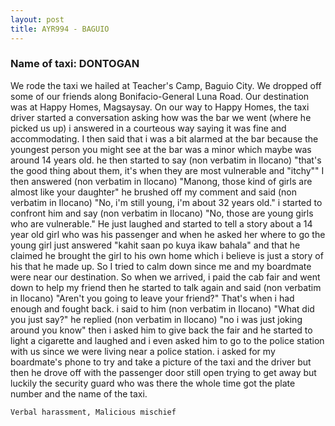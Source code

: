 ```yaml
---
layout: post
title: AYR994 - BAGUIO
---
```


### Name of taxi: DONTOGAN

We rode the taxi we hailed at Teacher's Camp, Baguio City. We dropped off some of our friends along Bonifacio-General Luna Road. Our destination was at Happy Homes, Magsaysay. On our way to Happy Homes, the taxi driver started a conversation asking how was the bar we went (where he picked us up) i answered in a courteous way saying it was fine and accommodating. I then said that i was a bit alarmed at the bar because the youngest person you might see at the bar was a minor which maybe was around 14 years old. he then started to say (non verbatim in Ilocano) "that's the good thing about them, it's when they are most vulnerable and "itchy"" I then answered (non verbatim in Ilocano) "Manong, those kind of girls are almost like your daughter" he brushed off my comment and said (non verbatim in Ilocano) "No, i'm still young, i'm about 32 years old." i started to confront him and say (non verbatim in Ilocano) "No, those are young girls who are vulnerable." He just laughed and started to tell a story about a 14 year old girl who was his passenger and when he asked her where to go the young girl just answered "kahit saan po kuya ikaw bahala" and that he claimed he brought the girl to his own home which i believe is just a story of his that he made up. So I tried to calm down since me and my boardmate were near our destination. So when we arrived, i paid the cab fair and went down to help my friend then he started to talk again and said (non verbatim in Ilocano) "Aren't you going to leave your friend?" That's when i had enough and fought back. i said to him (non verbatim in Ilocano) "What did you just say?" he replied (non verbatim in Ilocano) "no i was just joking around you know" then i asked him to give back the fair and he started to light a cigarette and laughed and i even asked him to go to the police station with us since we were living near a police station. i asked for my boardmate's phone to try and take a picture of the taxi and the driver but then he drove off with the passenger door still open trying to get away but luckily the security guard who was there the whole time got the plate number and the name of the taxi.

```Verbal harassment, Malicious mischief```
